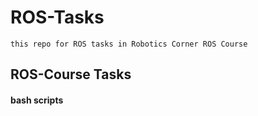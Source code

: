 # ROS-Tasks
    this repo for ROS tasks in Robotics Corner ROS Course 

## ROS-Course Tasks

#### bash scripts 


